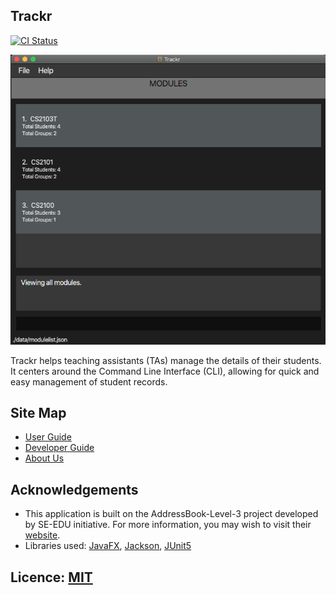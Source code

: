 ## Trackr

[![CI Status](https://github.com/AY2021S1-CS2103T-W12-2/tp/workflows/Java%20CI/badge.svg)](https://github.com/AY2021S1-CS2103T-W12-2/tp/actions)

![Ui](docs/images/Ui.png)

Trackr helps teaching assistants (TAs) manage the details of their students. It centers around the Command Line Interface (CLI), allowing for quick and easy management of student records.

## Site Map

-   [User Guide](docs/UserGuide.md)
-   [Developer Guide](docs/DeveloperGuide.md)
-   [About Us](docs/AboutUs.md)

## Acknowledgements

-   This application is built on the AddressBook-Level-3 project developed by SE-EDU initiative. For more information, you may wish to visit their [website](https://se-education.org).
-   Libraries used: [JavaFX](https://openjfx.io/), [Jackson](https://github.com/FasterXML/jackson), [JUnit5](https://github.com/junit-team/junit5)

## Licence: [MIT](LICENSE)
